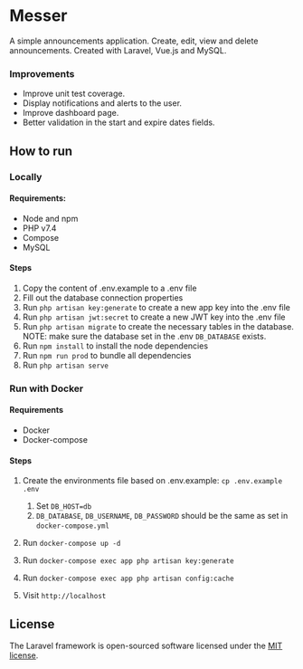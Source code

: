 # Messer

A simple announcements application. Create, edit, view and delete announcements. Created with Laravel, Vue.js and MySQL.

### Improvements
- Improve unit test coverage.
- Display notifications and alerts to the user.
- Improve dashboard page.
- Better validation in the start and expire dates fields. 

## How to run

### Locally

#### Requirements:

- Node and npm
- PHP v7.4
- Compose
- MySQL

#### Steps

1. Copy the content of .env.example to a .env file
2. Fill out the database connection properties
3. Run ```php artisan key:generate``` to create a new app key into the .env file
4. Run ```php artisan jwt:secret``` to create a new JWT key into the .env file
5. Run ```php artisan migrate``` to create the necessary tables in the database. NOTE: make sure the database set in the .env ```DB_DATABASE``` exists.
6. Run ```npm install``` to install the node dependencies
7. Run ```npm run prod``` to bundle all dependencies
8. Run ```php artisan serve```

### Run with Docker

#### Requirements 

- Docker
- Docker-compose

#### Steps

1. Create the environments file based on .env.example: ```cp .env.example .env```

   1. Set ```DB_HOST=db```
   2. ```DB_DATABASE```, ```DB_USERNAME```, ```DB_PASSWORD``` should be the same as set in ```docker-compose.yml```
2. Run ```docker-compose up -d```
3. Run ```docker-compose exec app php artisan key:generate```
4. Run ```docker-compose exec app php artisan config:cache```
5. Visit ```http://localhost```

## License

The Laravel framework is open-sourced software licensed under the [MIT license](https://opensource.org/licenses/MIT).
